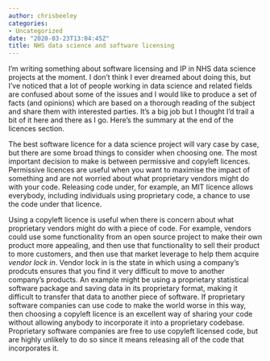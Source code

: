 ```yaml
---
author: chrisbeeley
categories:
- Uncategorized
date: "2020-03-23T13:04:45Z"
title: NHS data science and software licensing
---
```


I’m writing something about software licensing and IP in NHS data science projects at the moment. I don’t think I ever dreamed about doing this, but I’ve noticed that a lot of people working in data science and related fields are confused about some of the issues and I would like to produce a set of facts (and opinions) which are based on a thorough reading of the subject and share them with interested parties. It’s a big job but I thought I’d trail a bit of it here and there as I go. Here’s the summary at the end of the licences section.

The best software licence for a data science project will vary case by case, but there are some broad things to consider when choosing one. The most important decision to make is between permissive and copyleft licences. Permissive licences are useful when you want to maximise the impact of something and are not worried about what proprietary vendors might do with your code. Releasing code under, for example, an MIT licence allows everybody, including individuals using proprietary code, a chance to use the code under that licence.

Using a copyleft licence is useful when there is concern about what proprietary vendors might do with a piece of code. For example, vendors could use some functionality from an open source project to make their own product more appealing, and then use that functionality to sell their product to more customers, and then use that market leverage to help them acquire *vendor lock in*. Vendor lock in is the state in which using a company’s prodcuts ensures that you find it very difficult to move to another company’s products. An example might be using a proprietary statistical software package and saving data in its proprietary format, making it difficult to transfer that data to another piece of software. If proprietary software companies can use code to make the world worse in this way, then choosing a copyleft licence is an excellent way of sharing your code without allowing anybody to incorporate it into a proprietary codebase. Proprietary software companies are free to use copyleft licensed code, but are highly unlikely to do so since it means releasing all of the code that incorporates it.